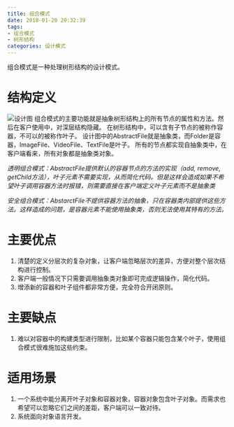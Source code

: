 ```yaml
---
title: 组合模式
date: 2018-01-20 20:32:39
tags:
- 组合模式
- 树形结构
categories: 设计模式
---
```

组合模式是一种处理树形结构的设计模式。
# 结构定义
![设计图](http://img.my.csdn.net/uploads/201209/07/1347030143_6150.jpg)
组合模式的主要功能就是抽象树形结构上的所有节点的属性和方法。然后在客户使用中，对深层结构隐藏。
在树形结构中，可以含有子节点的被称作容器，不可以的被称作叶子。
设计图中的AbstractFile就是抽象类，而Folder是容器，ImageFile、VideoFile、TextFile是叶子。
所有的节点都实现自抽象类中，在客户端看来，所有对象都是抽象类对象。

*透明组合模式：AbstractFile提供默认的容器节点的方法的实现（add, remove, getChild方法），叶子元素不需要实现，从而简化代码。但是这样会造成如果不希望叶子调用容器方法时报错，则需要直接在客户端定义叶子元素而不是抽象类*

*安全组合模式：AbstarctFile不提供容器方法的抽象，只在容器类内部提供这些方法。这样造成的问题，是容器元素不能使用抽象类，否则无法使用其特有的方法。*

# 主要优点
1. 清楚的定义分层次的复杂对象，让客户端忽略层次的差异，方便对整个层次结构进行控制。
2. 客户端一般情况下只需要调用抽象类对象即可完成逻辑操作，简化代码。
3. 增添新的容器和叶子组件都非常方便，完全符合开闭原则。

# 主要缺点
1. 难以对容器中的构建类型进行限制，比如某个容器只能包含某个叶子，使用组合模式很难施加这些约束。

# 适用场景
1. 一个系统中能分离开叶子对象和容器对象，容器对象包含叶子对象。而需求也希望可以忽略它们之间的差距，客户端可以一致对待。
2. 系统面向对象语言开发。